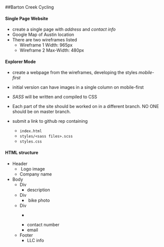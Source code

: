 ##Barton Creek Cycling
#### Single Page Website
- create a single page with _address_ and _contact info_
- Google Map of Austin location
- There are two wireframes listed
  - Wireframe 1 Width: 965px
  - Wireframe 2 Max-Width: 480px

#### Explorer Mode
- create a webpage from the wireframes, developing the styles _mobile-first_
- initial version can have images in a single column on mobile-first
- _SASS_ will be written and compiled to CSS

- Each part of the site should be worked on in a different branch. NO ONE should be on master branch.
- submit a link to github rep containing
  - `index.html`
  - `styles/<sass files>.scss`
  - `styles.css`

#### HTML structure
- Header
  - <img> Logo image
  - <h1-3> Company name
- Body
  - Div
    - description
  - Div
    - <img> bike photo
  - Div
    - <p>
    - contact number
    - email
  - Footer
    - LLC info
